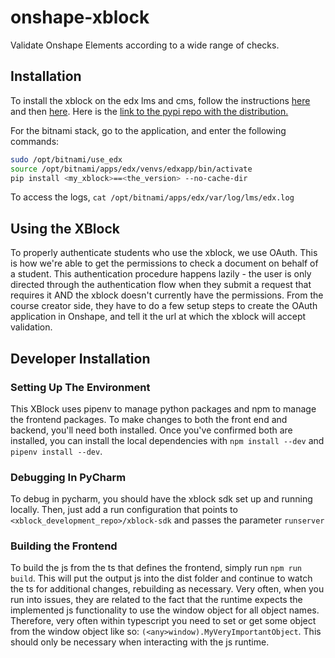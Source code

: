 # onshape-xblock
Validate Onshape Elements according to a wide range of checks. 

## Installation
To install the xblock on the edx lms and cms, follow the instructions 
[here](https://edx.readthedocs.io/projects/edx-installing-configuring-and-running/en/dogwood/configuration/install_xblock.html) and then [here](https://edx.readthedocs.io/projects/open-edx-building-and-running-a-course/en/latest/exercises_tools/enable_exercises_tools.html#enable-additional-exercises-and-tools).
Here is the [link to the pypi repo with the distribution.](https://pypi.org/project/onshape-xblock/)

For the bitnami stack, go to the application, and enter the following commands:
```bash
sudo /opt/bitnami/use_edx
source /opt/bitnami/apps/edx/venvs/edxapp/bin/activate
pip install <my_xblock>==<the_version> --no-cache-dir

```

To access the logs, `cat /opt/bitnami/apps/edx/var/log/lms/edx.log`

## Using the XBlock
To properly authenticate students who use the xblock, we use OAuth. This is how we're able to get the permissions to check a document on behalf of a student. This authentication procedure happens lazily - the user is only directed through the authentication flow when they submit a request that requires it AND the xblock doesn't currently have the permissions. From the course creator side, they have to do a few setup steps to create the OAuth application in Onshape, and tell it the url at which the xblock will accept validation.

## Developer Installation
### Setting Up The Environment
This XBlock uses pipenv to manage python packages and npm to manage the frontend packages. To make changes to both the front end and backend, you'll need both installed. Once you've confirmed both are installed, you can install the local dependencies with `npm install --dev` and `pipenv install --dev`.
### Debugging In PyCharm
To debug in pycharm, you should have the xblock sdk set up and running locally. Then, just add a run configuration that points to `<xblock_development_repo>/xblock-sdk` and passes the parameter `runserver`
### Building the Frontend
To build the js from the ts that defines the frontend, simply run `npm run build`. This will put the output js into the dist folder and continue to watch the ts for additional changes, rebuilding as necessary. Very often, when you run into issues, they are related to the fact that the runtime expects the implemented js functionality to use the window object for all object names. Therefore, very often within typescript you need to set or get some object from the window object like so: `(<any>window).MyVeryImportantObject`. This should only be necessary when interacting with the js runtime.